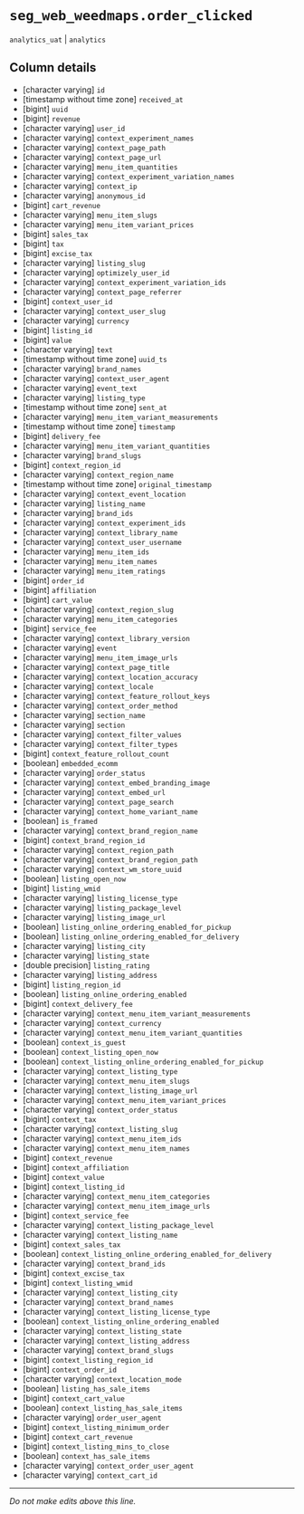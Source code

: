 # `seg_web_weedmaps.order_clicked`
`analytics_uat` | `analytics`

## Column details
* [character varying] `id`
* [timestamp without time zone] `received_at`
* [bigint]    `uuid`
* [bigint]    `revenue`
* [character varying] `user_id`
* [character varying] `context_experiment_names`
* [character varying] `context_page_path`
* [character varying] `context_page_url`
* [character varying] `menu_item_quantities`
* [character varying] `context_experiment_variation_names`
* [character varying] `context_ip`
* [character varying] `anonymous_id`
* [bigint]    `cart_revenue`
* [character varying] `menu_item_slugs`
* [character varying] `menu_item_variant_prices`
* [bigint]    `sales_tax`
* [bigint]    `tax`
* [bigint]    `excise_tax`
* [character varying] `listing_slug`
* [character varying] `optimizely_user_id`
* [character varying] `context_experiment_variation_ids`
* [character varying] `context_page_referrer`
* [bigint]    `context_user_id`
* [character varying] `context_user_slug`
* [character varying] `currency`
* [bigint]    `listing_id`
* [bigint]    `value`
* [character varying] `text`
* [timestamp without time zone] `uuid_ts`
* [character varying] `brand_names`
* [character varying] `context_user_agent`
* [character varying] `event_text`
* [character varying] `listing_type`
* [timestamp without time zone] `sent_at`
* [character varying] `menu_item_variant_measurements`
* [timestamp without time zone] `timestamp`
* [bigint]    `delivery_fee`
* [character varying] `menu_item_variant_quantities`
* [character varying] `brand_slugs`
* [bigint]    `context_region_id`
* [character varying] `context_region_name`
* [timestamp without time zone] `original_timestamp`
* [character varying] `context_event_location`
* [character varying] `listing_name`
* [character varying] `brand_ids`
* [character varying] `context_experiment_ids`
* [character varying] `context_library_name`
* [character varying] `context_user_username`
* [character varying] `menu_item_ids`
* [character varying] `menu_item_names`
* [character varying] `menu_item_ratings`
* [bigint]    `order_id`
* [bigint]    `affiliation`
* [bigint]    `cart_value`
* [character varying] `context_region_slug`
* [character varying] `menu_item_categories`
* [bigint]    `service_fee`
* [character varying] `context_library_version`
* [character varying] `event`
* [character varying] `menu_item_image_urls`
* [character varying] `context_page_title`
* [character varying] `context_location_accuracy`
* [character varying] `context_locale`
* [character varying] `context_feature_rollout_keys`
* [character varying] `context_order_method`
* [character varying] `section_name`
* [character varying] `section`
* [character varying] `context_filter_values`
* [character varying] `context_filter_types`
* [bigint]    `context_feature_rollout_count`
* [boolean]   `embedded_ecomm`
* [character varying] `order_status`
* [character varying] `context_embed_branding_image`
* [character varying] `context_embed_url`
* [character varying] `context_page_search`
* [character varying] `context_home_variant_name`
* [boolean]   `is_framed`
* [character varying] `context_brand_region_name`
* [bigint]    `context_brand_region_id`
* [character varying] `context_region_path`
* [character varying] `context_brand_region_path`
* [character varying] `context_wm_store_uuid`
* [boolean]   `listing_open_now`
* [bigint]    `listing_wmid`
* [character varying] `listing_license_type`
* [character varying] `listing_package_level`
* [character varying] `listing_image_url`
* [boolean]   `listing_online_ordering_enabled_for_pickup`
* [boolean]   `listing_online_ordering_enabled_for_delivery`
* [character varying] `listing_city`
* [character varying] `listing_state`
* [double precision] `listing_rating`
* [character varying] `listing_address`
* [bigint]    `listing_region_id`
* [boolean]   `listing_online_ordering_enabled`
* [bigint]    `context_delivery_fee`
* [character varying] `context_menu_item_variant_measurements`
* [character varying] `context_currency`
* [character varying] `context_menu_item_variant_quantities`
* [boolean]   `context_is_guest`
* [boolean]   `context_listing_open_now`
* [boolean]   `context_listing_online_ordering_enabled_for_pickup`
* [character varying] `context_listing_type`
* [character varying] `context_menu_item_slugs`
* [character varying] `context_listing_image_url`
* [character varying] `context_menu_item_variant_prices`
* [character varying] `context_order_status`
* [bigint]    `context_tax`
* [character varying] `context_listing_slug`
* [character varying] `context_menu_item_ids`
* [character varying] `context_menu_item_names`
* [bigint]    `context_revenue`
* [bigint]    `context_affiliation`
* [bigint]    `context_value`
* [bigint]    `context_listing_id`
* [character varying] `context_menu_item_categories`
* [character varying] `context_menu_item_image_urls`
* [bigint]    `context_service_fee`
* [character varying] `context_listing_package_level`
* [character varying] `context_listing_name`
* [bigint]    `context_sales_tax`
* [boolean]   `context_listing_online_ordering_enabled_for_delivery`
* [character varying] `context_brand_ids`
* [bigint]    `context_excise_tax`
* [bigint]    `context_listing_wmid`
* [character varying] `context_listing_city`
* [character varying] `context_brand_names`
* [character varying] `context_listing_license_type`
* [boolean]   `context_listing_online_ordering_enabled`
* [character varying] `context_listing_state`
* [character varying] `context_listing_address`
* [character varying] `context_brand_slugs`
* [bigint]    `context_listing_region_id`
* [bigint]    `context_order_id`
* [character varying] `context_location_mode`
* [boolean]   `listing_has_sale_items`
* [bigint]    `context_cart_value`
* [boolean]   `context_listing_has_sale_items`
* [character varying] `order_user_agent`
* [bigint]    `context_listing_minimum_order`
* [bigint]    `context_cart_revenue`
* [bigint]    `context_listing_mins_to_close`
* [boolean]   `context_has_sale_items`
* [character varying] `context_order_user_agent`
* [character varying] `context_cart_id`

-------------------------------------------------------------------------------
*Do not make edits above this line.*
